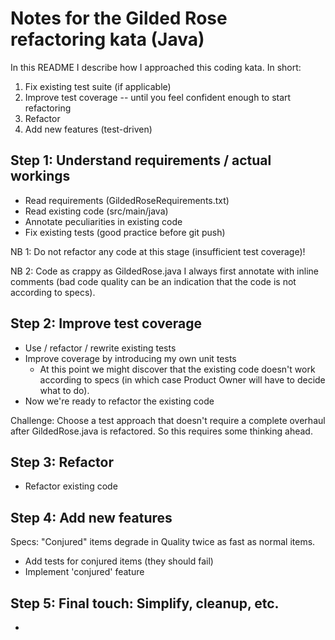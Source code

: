 # Notes for the Gilded Rose refactoring kata (Java)

In this README I describe how I approached this coding kata. In short:

1. Fix existing test suite (if applicable)
2. Improve test coverage -- until you feel confident enough to start refactoring
3. Refactor
4. Add new features (test-driven)

## Step 1: Understand requirements / actual workings

- Read requirements (GildedRoseRequirements.txt)
- Read existing code (src/main/java)
- Annotate peculiarities in existing code
- Fix existing tests (good practice before git push)

NB 1: Do not refactor any code at this stage (insufficient test coverage)!

NB 2: Code as crappy as GildedRose.java I always first annotate with inline comments 
(bad code quality can be an indication that the code is not according to specs).
 
## Step 2: Improve test coverage 

- Use / refactor / rewrite existing tests
- Improve coverage by introducing my own unit tests
  - At this point we might discover that the existing code doesn't work according to specs (in which case Product Owner will have to decide what to do). 
- Now we're ready to refactor the existing code

Challenge: 
Choose a test approach that doesn't require a complete overhaul after GildedRose.java is refactored. 
So this requires some thinking ahead. 

## Step 3: Refactor

- Refactor existing code

## Step 4: Add new features

Specs: "Conjured" items degrade in Quality twice as fast as normal items.

- Add tests for conjured items (they should fail)
- Implement 'conjured' feature

## Step 5: Final touch: Simplify, cleanup, etc.

- 
